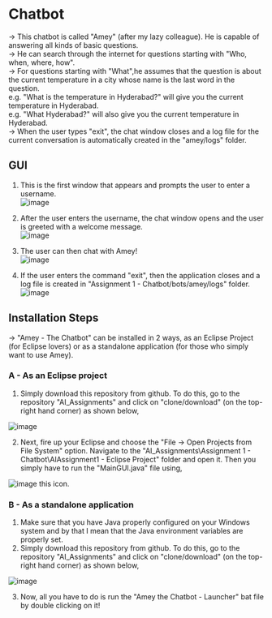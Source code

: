 # Chatbot
->  This chatbot is called "Amey" (after my lazy colleague). He is capable of answering all kinds of basic questions.  
->  He can search through the internet for questions starting with "Who, when, where, how".  
->  For questions starting with "What",he assumes that the question is about the current temperature in a city whose name is the last word in the question.  
  e.g. "What is the temperature in Hyderabad?" will give you the current temperature in Hyderabad.  
  e.g. "What Hyderabad?" will also give you the current temperature in Hyderabad.  
->  When the user types "exit", the chat window closes and a log file for the current conversation is automatically created in the "amey/logs" folder.  

## GUI

1.  This is the first window that appears and prompts the user to enter a username.    
![image](https://user-images.githubusercontent.com/18630586/35207079-f69e7c3a-ff66-11e7-8acc-d81f392fc373.png)

2.  After the user enters the username, the chat window opens and the user is greeted with a welcome message.    
![image](https://user-images.githubusercontent.com/18630586/35207125-43c847fc-ff67-11e7-86a7-2ffcb1472103.png)

3.  The user can then chat with Amey!    
![image](https://user-images.githubusercontent.com/18630586/35207235-daf81d3c-ff67-11e7-9f9d-7dfcf6afa233.png)

4.  If the user enters the command "exit", then the application closes and a log file is created in "Assignment 1 - Chatbot/bots/amey/logs" folder.    
![image](https://user-images.githubusercontent.com/18630586/35207341-6539fd08-ff68-11e7-8ee5-4d4289067b17.png)

## Installation Steps

-> "Amey - The Chatbot" can be installed in 2 ways, as an Eclipse Project (for Eclipse lovers) or as a standalone application (for those who simply want to use Amey).

### A - As an Eclipse project

1.  Simply download this repository from github. To do this, go to the repository "AI_Assignments" and click on "clone/download" (on the top-right hand corner) as shown below,  

![image](https://user-images.githubusercontent.com/18630586/35471215-abc240d8-037c-11e8-933a-78ff8f1d4408.png)

2.  Next, fire up your Eclipse and choose the "File -> Open Projects from File System" option. Navigate to the "AI_Assignments\Assignment 1 - Chatbot\AIAssignment1 - Eclipse Project" folder and open it.  Then you simply have to run the "MainGUI.java" file using,

![image](https://user-images.githubusercontent.com/18630586/35471256-86279656-037d-11e8-8d70-6e283661f697.png)  this icon.  

### B - As a standalone application

1.  Make sure that you have Java properly configured on your Windows system and by that I mean that the Java environment variables are properly set.  
2.  Simply download this repository from github. To do this, go to the repository "AI_Assignments" and click on "clone/download" (on the top-right hand corner) as shown below,  

![image](https://user-images.githubusercontent.com/18630586/35471215-abc240d8-037c-11e8-933a-78ff8f1d4408.png)

3.  Now, all you have to do is run the "Amey the Chatbot - Launcher" bat file by double clicking on it!
